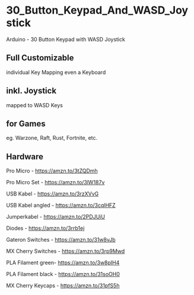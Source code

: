 # 30_Button_Keypad_And_WASD_Joystick
Arduino  - 30 Button Keypad with WASD Joystick

## Full Customizable
individual Key Mapping even a Keyboard

## inkl. Joystick
mapped to WASD Keys

## for Games 
eg. Warzone, Raft, Rust, Fortnite, etc.

## Hardware
Pro Micro - https://amzn.to/3tZQDmh

Pro Micro Set - https://amzn.to/3lW187v

USB Kabel - https://amzn.to/3rzXVvG

USB Kabel angled - https://amzn.to/3cqlHFZ

Jumperkabel - https://amzn.to/2PDJUiU

Diodes - https://amzn.to/3rrb1ej

Gateron Switches - https://amzn.to/31w8vJb

MX Cherry Switches - https://amzn.to/3rp9Mwd

PLA Filament green- https://amzn.to/3w8pIH4

PLA Filament black - https://amzn.to/31soOH0

MX Cherry Keycaps - https://amzn.to/31pfS5h
